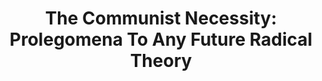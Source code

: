 ---
"\uFEFFauthor_sort": Paul, J. Moufawad
authors: J. Moufawad Paul
comments: ''
cover: "/Users/Raman/Calibre Library/J. Moufawad Paul/The Communist Necessity_ Prolegomena
  To Any Future Radical Theory (183)/cover.jpg"
formats: mobi
id: '183'
identifiers: ''
isbn: ''
languages: ''
library_name: Calibre Library
pubdate: '0101-01-01T09:00:00+09:00'
publisher: ''
rating: ''
series: ''
series_index: '1.0'
size: '211552'
tags: ''
timestamp: '0101-01-01T09:00:00+09:00'
title: 'The Communist Necessity: Prolegomena To Any Future Radical Theory'
title_sort: 'Communist Necessity: Prolegomena To Any Future Radical Theory, The'
uuid: 95d3c5cf-1a30-4a97-8215-1de9b124d6f1
"#format": MOBI
layout: book
link: false
---